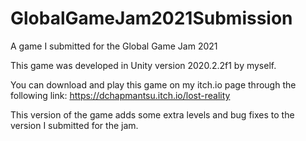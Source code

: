# GlobalGameJam2021Submission
A game I submitted for the Global Game Jam 2021

This game was developed in Unity version 2020.2.2f1 by myself.

You can download and play this game on my itch.io page through the following link:
https://dchapmantsu.itch.io/lost-reality

This version of the game adds some extra levels and bug fixes to the version I submitted for the jam.
